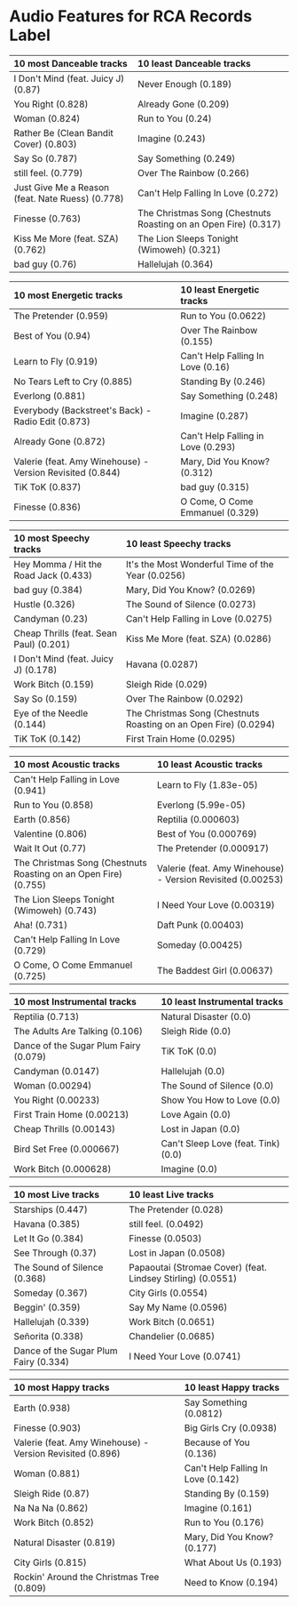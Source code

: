 # Audio Features for RCA Records Label
| 10 most Danceable tracks | 10 least Danceable tracks |
|:---|:---|
| I Don't Mind (feat. Juicy J) (0.87) | Never Enough (0.189) |
| You Right (0.828) | Already Gone (0.209) |
| Woman (0.824) | Run to You (0.24) |
| Rather Be (Clean Bandit Cover) (0.803) | Imagine (0.243) |
| Say So (0.787) | Say Something (0.249) |
| still feel. (0.779) | Over The Rainbow (0.266) |
| Just Give Me a Reason (feat. Nate Ruess) (0.778) | Can't Help Falling In Love (0.272) |
| Finesse (0.763) | The Christmas Song (Chestnuts Roasting on an Open Fire) (0.317) |
| Kiss Me More (feat. SZA) (0.762) | The Lion Sleeps Tonight (Wimoweh) (0.321) |
| bad guy (0.76) | Hallelujah (0.364) |

| 10 most Energetic tracks | 10 least Energetic tracks |
|:---|:---|
| The Pretender (0.959) | Run to You (0.0622) |
| Best of You (0.94) | Over The Rainbow (0.155) |
| Learn to Fly (0.919) | Can't Help Falling In Love (0.16) |
| No Tears Left to Cry (0.885) | Standing By (0.246) |
| Everlong (0.881) | Say Something (0.248) |
| Everybody (Backstreet's Back) - Radio Edit (0.873) | Imagine (0.287) |
| Already Gone (0.872) | Can't Help Falling in Love (0.293) |
| Valerie (feat. Amy Winehouse) - Version Revisited (0.844) | Mary, Did You Know? (0.312) |
| TiK ToK (0.837) | bad guy (0.315) |
| Finesse (0.836) | O Come, O Come Emmanuel (0.329) |

| 10 most Speechy tracks | 10 least Speechy tracks |
|:---|:---|
| Hey Momma / Hit the Road Jack (0.433) | It's the Most Wonderful Time of the Year (0.0256) |
| bad guy (0.384) | Mary, Did You Know? (0.0269) |
| Hustle (0.326) | The Sound of Silence (0.0273) |
| Candyman (0.23) | Can't Help Falling in Love (0.0275) |
| Cheap Thrills (feat. Sean Paul) (0.201) | Kiss Me More (feat. SZA) (0.0286) |
| I Don't Mind (feat. Juicy J) (0.178) | Havana (0.0287) |
| Work Bitch (0.159) | Sleigh Ride (0.029) |
| Say So (0.159) | Over The Rainbow (0.0292) |
| Eye of the Needle (0.144) | The Christmas Song (Chestnuts Roasting on an Open Fire) (0.0294) |
| TiK ToK (0.142) | First Train Home (0.0295) |

| 10 most Acoustic tracks | 10 least Acoustic tracks |
|:---|:---|
| Can't Help Falling in Love (0.941) | Learn to Fly (1.83e-05) |
| Run to You (0.858) | Everlong (5.99e-05) |
| Earth (0.856) | Reptilia (0.000603) |
| Valentine (0.806) | Best of You (0.000769) |
| Wait It Out (0.77) | The Pretender (0.000917) |
| The Christmas Song (Chestnuts Roasting on an Open Fire) (0.755) | Valerie (feat. Amy Winehouse) - Version Revisited (0.00253) |
| The Lion Sleeps Tonight (Wimoweh) (0.743) | I Need Your Love (0.00319) |
| Aha! (0.731) | Daft Punk (0.00403) |
| Can't Help Falling In Love (0.729) | Someday (0.00425) |
| O Come, O Come Emmanuel (0.725) | The Baddest Girl (0.00637) |

| 10 most Instrumental tracks | 10 least Instrumental tracks |
|:---|:---|
| Reptilia (0.713) | Natural Disaster (0.0) |
| The Adults Are Talking (0.106) | Sleigh Ride (0.0) |
| Dance of the Sugar Plum Fairy (0.079) | TiK ToK (0.0) |
| Candyman (0.0147) | Hallelujah (0.0) |
| Woman (0.00294) | The Sound of Silence (0.0) |
| You Right (0.00233) | Show You How to Love (0.0) |
| First Train Home (0.00213) | Love Again (0.0) |
| Cheap Thrills (0.00143) | Lost in Japan (0.0) |
| Bird Set Free (0.000667) | Can't Sleep Love (feat. Tink) (0.0) |
| Work Bitch (0.000628) | Imagine (0.0) |

| 10 most Live tracks | 10 least Live tracks |
|:---|:---|
| Starships (0.447) | The Pretender (0.028) |
| Havana (0.385) | still feel. (0.0492) |
| Let It Go (0.384) | Finesse (0.0503) |
| See Through (0.37) | Lost in Japan (0.0508) |
| The Sound of Silence (0.368) | Papaoutai (Stromae Cover) (feat. Lindsey Stirling) (0.0551) |
| Someday (0.367) | City Girls (0.0554) |
| Beggin' (0.359) | Say My Name (0.0596) |
| Hallelujah (0.339) | Work Bitch (0.0651) |
| Señorita (0.338) | Chandelier (0.0685) |
| Dance of the Sugar Plum Fairy (0.334) | I Need Your Love (0.0741) |

| 10 most Happy tracks | 10 least Happy tracks |
|:---|:---|
| Earth (0.938) | Say Something (0.0812) |
| Finesse (0.903) | Big Girls Cry (0.0938) |
| Valerie (feat. Amy Winehouse) - Version Revisited (0.896) | Because of You (0.136) |
| Woman (0.881) | Can't Help Falling In Love (0.142) |
| Sleigh Ride (0.87) | Standing By (0.159) |
| Na Na Na (0.862) | Imagine (0.161) |
| Work Bitch (0.852) | Run to You (0.176) |
| Natural Disaster (0.819) | Mary, Did You Know? (0.177) |
| City Girls (0.815) | What About Us (0.193) |
| Rockin' Around the Christmas Tree (0.809) | Need to Know (0.194) |

